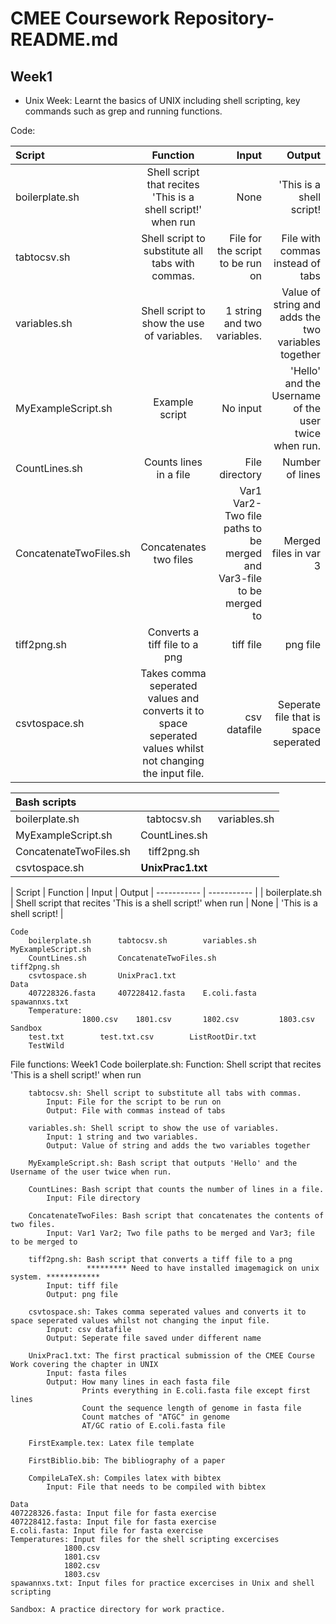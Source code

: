 # CMEE Coursework Repository- README.md

## Week1

- Unix Week:  Learnt the basics of UNIX including shell scripting, key commands such as grep and running functions. 

Code:

| Script       | Function     | Input     | Output    |
| :------------- | :----------: | -----------: |-----------: |
|  boilerplate.sh | Shell script that recites 'This is a shell script!' when run   | None    | 'This is a shell script!    |
|  tabtocsv.sh | Shell script to substitute all tabs with commas.    | File for the script to be run on    | File with commas instead of tabs |    
|  variables.sh | Shell script to show the use of variables.    | 1 string and two variables.    | Value of string and adds the two variables together    |
|  MyExampleScript.sh | Example script   | No input | 'Hello' and the Username of the user twice when run.    |
|  CountLines.sh | Counts lines in a file   | File directory | Number of lines   |
|  ConcatenateTwoFiles.sh | Concatenates two files   | Var1 Var2- Two file paths to be merged and Var3-file to be merged to | Merged files in var 3   |
|  tiff2png.sh | Converts a tiff file to a png  | tiff file | png file   |
|  csvtospace.sh | Takes comma seperated values and converts it to space seperated values whilst not changing the input file.   | csv datafile    | Seperate file that is space seperated   |



| Bash scripts       |      |      |
| :------------- | :----------: | -----------: |
| boilerplate.sh | tabtocsv.sh   | variables.sh    |
| MyExampleScript.sh   | CountLines.sh |
| ConcatenateTwoFiles.sh   | tiff2png.sh |
| csvtospace.sh   | **UnixPrac1.txt** |

| Script | Function | Input | Output
| ----------- | ----------- |
|  boilerplate.sh | Shell script that recites 'This is a shell script!' when run | None | 'This is a shell script! |
    
    Code 
        boilerplate.sh      tabtocsv.sh        variables.sh       MyExampleScript.sh 
        CountLines.sh       ConcatenateTwoFiles.sh                tiff2png.sh
        csvtospace.sh       UnixPrac1.txt
    Data
        407228326.fasta     407228412.fasta    E.coli.fasta        spawannxs.txt
        Temperature:    
                    1800.csv    1801.csv       1802.csv         1803.csv 
    Sandbox 
        test.txt        test.txt.csv        ListRootDir.txt
        TestWild



File functions: 
Week1 
    Code
        boilerplate.sh: 
            Function: Shell script that recites 'This is a shell script!' when run

        tabtocsv.sh: Shell script to substitute all tabs with commas. 
            Input: File for the script to be run on
            Output: File with commas instead of tabs 

        variables.sh: Shell script to show the use of variables. 
            Input: 1 string and two variables. 
            Output: Value of string and adds the two variables together  

        MyExampleScript.sh: Bash script that outputs 'Hello' and the Username of the user twice when run. 

        CountLines: Bash script that counts the number of lines in a file. 
            Input: File directory 

        ConcatenateTwoFiles: Bash script that concatenates the contents of two files. 
            Input: Var1 Var2; Two file paths to be merged and Var3; file to be merged to  

        tiff2png.sh: Bash script that converts a tiff file to a png
                     ********* Need to have installed imagemagick on unix system. ************
            Input: tiff file
            Output: png file

        csvtospace.sh: Takes comma seperated values and converts it to space seperated values whilst not changing the input file. 
            Input: csv datafile    
            Output: Seperate file saved under different name 
                        
        UnixPrac1.txt: The first practical submission of the CMEE Course Work covering the chapter in UNIX 
            Input: fasta files  
            Output: How many lines in each fasta file
                    Prints everything in E.coli.fasta file except first lines
                    Count the sequence length of genome in fasta file 
                    Count matches of "ATGC" in genome 
                    AT/GC ratio of E.coli.fasta file
        
        FirstExample.tex: Latex file template 
        
        FirstBiblio.bib: The bibliography of a paper 

        CompileLaTeX.sh: Compiles latex with bibtex
            Input: File that needs to be compiled with bibtex
        
    Data
    407228326.fasta: Input file for fasta exercise    
    407228412.fasta: Input file for fasta exercise 
    E.coli.fasta: Input file for fasta exercise 
    Temperatures: Input files for the shell scripting excercises 
                1800.csv
                1801.csv
                1802.csv
                1803.csv
    spawannxs.txt: Input files for practice excercises in Unix and shell scripting 
    
    Sandbox: A practice directory for work practice.


